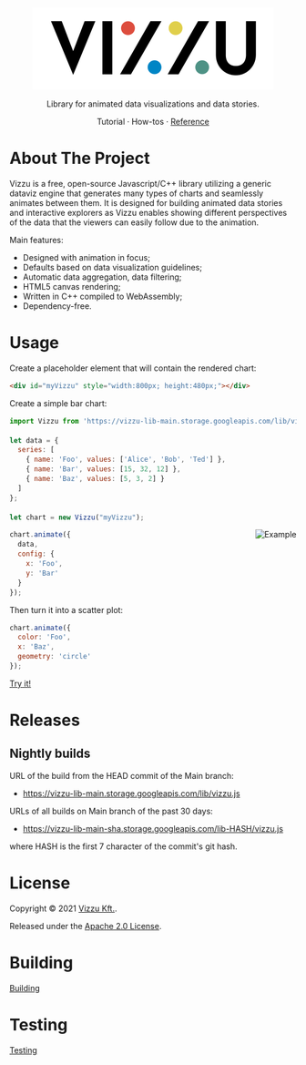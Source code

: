 <p align="center">
  <a href="https://github.com/vizzuhq/vizzu-lib">
    <img src="/docs/images/logo-bg-white.svg" alt="Vizzu" />
  </a>
  <p align="center">Library for animated data visualizations and data stories.</p>
  <p align="center">
    Tutorial 
    · How-tos 
    · <a href="https://vizzuhq.github.io/vizzu-lib-doc/0.3.0/reference/">Reference</a>
  </p>
</p>

# About The Project

Vizzu is a free, open-source Javascript/C++ library utilizing a generic dataviz engine 
that generates many types of charts and seamlessly animates between them. 
It is designed for building animated data stories and interactive explorers 
as Vizzu enables showing different perspectives of the data that the viewers can 
easily follow due to the animation.

Main features:
- Designed with animation in focus; 
- Defaults based on data visualization guidelines;
- Automatic data aggregation, data filtering;
- HTML5 canvas rendering;
- Written in C++ compiled to WebAssembly;
- Dependency-free.

# Usage

Create a placeholder element that will contain the rendered chart:

```html
<div id="myVizzu" style="width:800px; height:480px;"></div>
```

Create a simple bar chart:

```javascript
import Vizzu from 'https://vizzu-lib-main.storage.googleapis.com/lib/vizzu.js';

let data = {
  series: [
    { name: 'Foo', values: ['Alice', 'Bob', 'Ted'] },
    { name: 'Bar', values: [15, 32, 12] },
    { name: 'Baz', values: [5, 3, 2] }
  ]
};

let chart = new Vizzu("myVizzu");

```

<img src="https://vizzuhq.github.io/vizzu-lib-doc/readme/example.gif" alt="Example" align="right" />

```javascript
chart.animate({
  data,
  config: {
    x: 'Foo',
    y: 'Bar'
  }
});
```

Then turn it into a scatter plot:

```javascript
chart.animate({
  color: 'Foo', 
  x: 'Baz',
  geometry: 'circle'
});
```
[Try it!](https://jsfiddle.net/VizzuHQ/dk7b86vc/16/)

# Releases

## Nightly builds 

URL of the build from the HEAD commit of the Main branch:

* https://vizzu-lib-main.storage.googleapis.com/lib/vizzu.js

URLs of all builds on Main branch of the past 30 days:

* https://vizzu-lib-main-sha.storage.googleapis.com/lib-HASH/vizzu.js

where HASH is the first 7 character of the commit's git hash.

# License

Copyright © 2021 [Vizzu Kft.](https://vizzuhq.com).

Released under the [Apache 2.0 License](LICENSE).

# Building 

[Building](project/build.md)

# Testing

[Testing](test/test.md)
